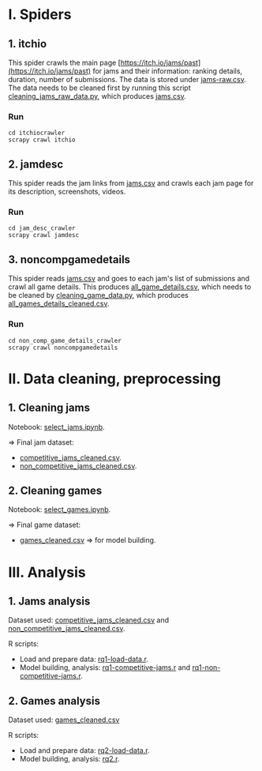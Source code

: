 # I. Spiders

## 1. itchio

This spider crawls the main page [https://itch.io/jams/past](https://itch.io/jams/past) for jams and their information: ranking details, duration, number of submissions. The data is stored under [jams-raw.csv](./dataset/jams-raw.csv). The data needs to be cleaned first by running this script [cleaning_jams_raw_data.py](./Python_scripts/cleaning_jams_raw_data.py), which produces [jams.csv](./dataset/jams.csv).

### Run

```
cd itchiocrawler
scrapy crawl itchio
```

## 2. jamdesc

This spider reads the jam links from [jams.csv](./dataset/jams.csv) and crawls each jam page for its description, screenshots, videos.

### Run

```
cd jam_desc_crawler
scrapy crawl jamdesc
```

## 3. noncompgamedetails
This spider reads [jams.csv](./dataset/jams.csv) and goes to each jam's list of submissions and crawl all game details. This produces [all_game_details.csv](./dataset/all_game_details.csv), which needs to be cleaned by [cleaning_game_data.py](./Python_scripts/cleaning_game_data.py), which produces [all_games_details_cleaned.csv](./dataset/all_games_details_cleaned.csv).

### Run
```
cd non_comp_game_details_crawler
scrapy crawl noncompgamedetails
```

# II. Data cleaning, preprocessing

## 1. Cleaning jams

Notebook: [select_jams.ipynb](./analysis_notebooks/select_jams.ipynb).

=> Final jam dataset: 
- [competitive_jams_cleaned.csv](./dataset/competitive_jams_cleaned.csv).
- [non_competitive_jams_cleaned.csv](./dataset/non_competitive_jams_cleaned.csv).

## 2. Cleaning games

Notebook: [select_games.ipynb](./analysis_notebooks/select_games.ipynb).

=> Final game dataset: 
- [games_cleaned.csv](./dataset/games_cleaned.csv) => for model building.

# III. Analysis

## 1. Jams analysis
Dataset used: [competitive_jams_cleaned.csv](./dataset/competitive_jams_cleaned.csv) and [non_competitive_jams_cleaned.csv](./dataset/non_competitive_jams_cleaned.csv).

R scripts:
- Load and prepare data: [rq1-load-data.r](./R_game_analysis/rq1-load-data.r).
- Model building, analysis: [rq1-competitive-jams.r](./R_game_analysis/rq1-competitive-jams.r) and [rq1-non-competitive-jams.r](./R_game_analysis/rq1-non-competitive-jams.r).


## 2. Games analysis

Dataset used: [games_cleaned.csv](./dataset/games_cleaned.csv)

R scripts:
- Load and prepare data: [rq2-load-data.r](./R_game_analysis/rq2-load-data.r).
- Model building, analysis: [rq2.r](./R_game_analysis/rq2.r).
